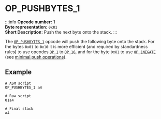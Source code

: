 # OP_PUSHBYTES_1
:::info
**Opcode number:** 1  
**Byte representation:** `0x01`  
**Short Description:** Push the next byte onto the stack. 
:::

The [`OP_PUSHBYTES_1`](./OP_PUSHBYTES_1.md) opcode will push the following byte onto the stack. For the bytes `0x01` to `0x10` it is more efficient (and required by standardness rules) to use opcodes [`OP_1`](./OP_1.md) to [`OP_16`](./OP_16.md), and for the byte `0x81` to use [`OP_1NEGATE`](./OP_1NEGATE.md) (see [minimal push operations](../script/push.md#minimal-push-operations)).

## Example
```shell
# ASM script
OP_PUSHBYTES_1 a4

# Raw script
01a4

# Final stack
a4
```
